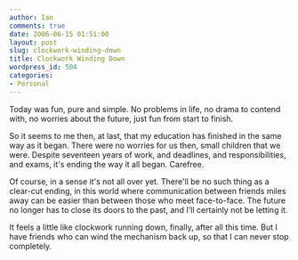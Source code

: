 ```yaml
---
author: Ian
comments: true
date: 2006-06-15 01:51:00
layout: post
slug: clockwork-winding-down
title: Clockwork Winding Down
wordpress_id: 504
categories:
- Personal
---
```


Today was fun, pure and simple.  No problems in life, no drama to contend with, no worries about the future, just fun from start to finish.  

So it seems to me then, at last, that my education has finished in the same way as it began.  There were no worries for us then, small children that we were.  Despite seventeen years of work, and deadlines, and responsibilities, and exams, it's ending the way it all began.  Carefree.  

Of course, in a sense it's not all over yet.  There'll be no such thing as a clear-cut ending, in this world where communication between friends miles away can be easier than between those who meet face-to-face.  The future no longer has to close its doors to the past, and I'll certainly not be letting it.  

It feels a little like clockwork running down, finally, after all this time.  But I have friends who can wind the mechanism back up, so that I can never stop completely.
